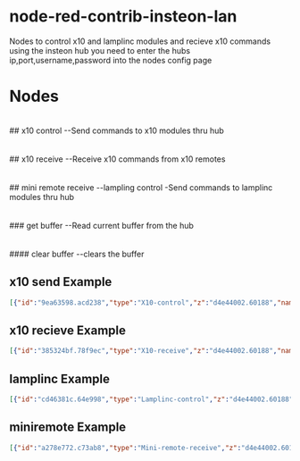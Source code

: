# node-red-contrib-insteon-lan

Nodes to control x10 and lamplinc modules and recieve x10 commands using the insteon hub 
you need to enter the hubs ip,port,username,password into the nodes config page

# Nodes
<br/>
## x10 control
--Send commands to x10 modules thru hub <br/>
<br/>
<br/>
## x10 receive
--Receive x10 commands from x10 remotes<br/>
<br/>
<br/>
## mini remote receive	
--lampling control -Send commands to lamplinc modules thru hub<br/>
<br/>
<br/>
### get buffer
--Read current buffer from the hub <br/>
<br/>
<br/>
#### clear buffer
--clears the buffer <br/>


## x10 send Example

```json
[{"id":"9ea63598.acd238","type":"X10-control","z":"d4e44002.60188","name":"","hub":"","x":530,"y":300,"wires":[[]]},{"id":"20f56fae.47b1d","type":"inject","z":"d4e44002.60188","name":"","topic":"","payload":"{\"housecode\":\"a\",\"unitcode\":\"11\",\"command\":\"on\"}","payloadType":"json","repeat":"","crontab":"","once":false,"onceDelay":0.1,"x":270,"y":260,"wires":[["9ea63598.acd238"]]},{"id":"6897c682.752f08","type":"inject","z":"d4e44002.60188","name":"","topic":"","payload":"{\"housecode\":\"a\",\"unitcode\":\"11\",\"command\":\"off\"}","payloadType":"json","repeat":"","crontab":"","once":false,"onceDelay":0.1,"x":270,"y":300,"wires":[["9ea63598.acd238"]]}]
```

## x10 recieve Example

```json
[{"id":"385324bf.78f9ec","type":"X10-receive","z":"d4e44002.60188","name":"","hub":"","x":270,"y":440,"wires":[["f7adb13.df5b75"]]},{"id":"f7adb13.df5b75","type":"debug","z":"d4e44002.60188","name":"","active":true,"tosidebar":true,"console":false,"tostatus":false,"complete":"payload","x":530,"y":440,"wires":[]}]
```

## lamplinc Example

```json
[{"id":"cd46381c.64e998","type":"Lamplinc-control","z":"d4e44002.60188","name":"","hub":"","x":550,"y":200,"wires":[[]]},{"id":"fecd195a.5bad18","type":"inject","z":"d4e44002.60188","name":"","topic":"","payload":"{\"deviceid\":\"2E3AE9\",\"brightness\":\"255\",\"command\":\"on\"}","payloadType":"json","repeat":"","crontab":"","once":false,"onceDelay":0.1,"x":270,"y":160,"wires":[["cd46381c.64e998"]]},{"id":"88c5e77.0641318","type":"inject","z":"d4e44002.60188","name":"","topic":"","payload":"{\"deviceid\":\"2E3AE9\",\"brightness\":\"255\",\"command\":\"off\"}","payloadType":"json","repeat":"","crontab":"","once":false,"onceDelay":0.1,"x":270,"y":200,"wires":[["cd46381c.64e998"]]}]
```

## miniremote Example

```json
[{"id":"a278e772.c73ab8","type":"Mini-remote-receive","z":"d4e44002.60188","name":"","remoteid":"","hub":"","x":300,"y":380,"wires":[["3f9c84f0.bc774c"]]},{"id":"3f9c84f0.bc774c","type":"debug","z":"d4e44002.60188","name":"","active":true,"tosidebar":true,"console":false,"tostatus":false,"complete":"payload","x":530,"y":380,"wires":[]}]
```
